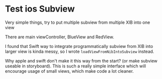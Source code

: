 # Test ios Subview

Very simple things, try to put multiple subview from multiple XIB into one view

There are main viewController, BlueView and RedView.

I found that Swift way to integrate programmatically subview from XIB into larger view is kinda messy, so I wrote `loadViewFromNibIntoSubview` instead.

Why apple and swift don't make it this way from the start? (or make subview useable in storyboard). This is such a really simple interface which will encourage usage of small views, which make code a lot cleaner.
